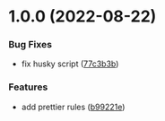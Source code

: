 # 1.0.0 (2022-08-22)


### Bug Fixes

* fix husky script ([77c3b3b](https://github.com/leeorf/prettier-config-belialuin/commit/77c3b3b1c3fba75fed70e840fd69aaf9ddd8ee4b))


### Features

* add prettier rules ([b99221e](https://github.com/leeorf/prettier-config-belialuin/commit/b99221e860f9534266ee1176583da67f47cc0acf))
